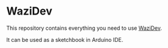 WaziDev
=======

This repository contains everything you need to use [WaziDev](http://www.waziup.io/documentation/wazidev/).

It can be used as a sketchbook in Arduino IDE.
